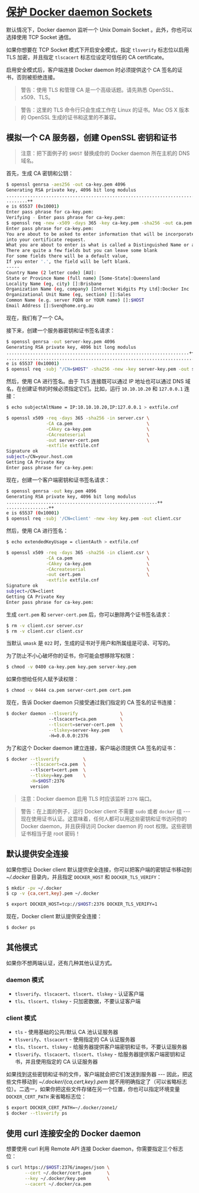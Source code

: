 # [保护 Docker daemon Sockets](https://docs.docker.com/v1.9/engine/articles/https/)

默认情况下，Docker daemon 监听一个 Unix Domain Socket 。此外，你也可以选择使用 TCP Socket 通信。

如果你想要在 TCP Socket 模式下开启安全模式，指定 `tlsverify` 标志位以启用 TLS 加密，并且指定 `tlscacert` 标志位设定可信任的 CA certificate。

启用安全模式后，客户端连接 Docker daemon 时必须提供这个 CA 签名的证书，否则被拒绝连接。

> 警告：使用 TLS 和管理 CA 是一个高级话题。请先熟悉 OpenSSL、x509、TLS。

<span>

> 警告：这里的 TLS 命令行只会生成工作在 Linux 的证书。Mac OS X 版本的 OpenSSL 生成的证书和这里的不兼容。

## 模拟一个 CA 服务器，创建 OpenSSL 密钥和证书

> 注意：把下面例子的 `$HOST` 替换成你的 Docker daemon 所在主机的 DNS 域名。

首先，生成 CA 密钥和公钥：

```sh
$ openssl genrsa -aes256 -out ca-key.pem 4096
Generating RSA private key, 4096 bit long modulus
............................................................................................................................................................................................++
........++
e is 65537 (0x10001)
Enter pass phrase for ca-key.pem:
Verifying - Enter pass phrase for ca-key.pem:
$ openssl req -new -x509 -days 365 -key ca-key.pem -sha256 -out ca.pem
Enter pass phrase for ca-key.pem:
You are about to be asked to enter information that will be incorporated
into your certificate request.
What you are about to enter is what is called a Distinguished Name or a DN.
There are quite a few fields but you can leave some blank
For some fields there will be a default value,
If you enter '.', the field will be left blank.
-----
Country Name (2 letter code) [AU]:
State or Province Name (full name) [Some-State]:Queensland
Locality Name (eg, city) []:Brisbane
Organization Name (eg, company) [Internet Widgits Pty Ltd]:Docker Inc
Organizational Unit Name (eg, section) []:Sales
Common Name (e.g. server FQDN or YOUR name) []:$HOST
Email Address []:Sven@home.org.au
```

现在，我们有了一个 CA。

接下来，创建一个服务器密钥和证书签名请求：

```sh
$ openssl genrsa -out server-key.pem 4096
Generating RSA private key, 4096 bit long modulus
.....................................................................++
.................................................................................................++
e is 65537 (0x10001)
$ openssl req -subj "/CN=$HOST" -sha256 -new -key server-key.pem -out server.csr
```

然后，使用 CA 进行签名。由于 TLS 连接既可以通过 IP 地址也可以通过 DNS 域名，在创建证书的时候必须指定它们。比如，运行 `10.10.10.20` 和 `127.0.0.1` 连接：

```sh
$ echo subjectAltName = IP:10.10.10.20,IP:127.0.0.1 > extfile.cnf

$ openssl x509 -req -days 365 -sha256 -in server.csr \
               -CA ca.pem                            \
               -CAkey ca-key.pem                     \
               -CAcreateserial                       \
               -out server-cert.pem                  \
               -extfile extfile.cnf
Signature ok
subject=/CN=your.host.com
Getting CA Private Key
Enter pass phrase for ca-key.pem:
```

现在，创建一个客户端密钥和证书签名请求：

```sh
$ openssl genrsa -out key.pem 4096
Generating RSA private key, 4096 bit long modulus
.........................................................++
................++
e is 65537 (0x10001)
$ openssl req -subj '/CN=client' -new -key key.pem -out client.csr
```

然后，使用 CA 进行签名：

```sh
$ echo extendedKeyUsage = clientAuth > extfile.cnf

$ openssl x509 -req -days 365 -sha256 -in client.csr \
               -CA ca.pem                            \
               -CAkey ca-key.pem                     \
               -CAcreateserial                       \
               -out cert.pem                         \
               -extfile extfile.cnf
Signature ok
subject=/CN=client
Getting CA Private Key
Enter pass phrase for ca-key.pem:
```

生成 `cert.pem` 和 `server-cert.pem` 后，你可以删除两个证书签名请求：

```sh
$ rm -v client.csr server.csr
$ rm -v client.csr client.csr
```

当默认 `umask` 是 `022` 时，生成的证书对于用户和所属组是可读、可写的。

为了防止不小心破坏你的证书，你可能会想移除写权限：

```sh
$ chmod -v 0400 ca-key.pem key.pem server-key.pem
```

如果你想给任何人赋予读权限：

```sh
$ chmod -v 0444 ca.pem server-cert.pem cert.pem
```

现在，告诉 Docker daemon 只接受通过我们指定的 CA 签名的证书连接：

```sh
$ docker daemon --tlsverify                \  
                --tlscacert=ca.pem         \
                --tlscert=server-cert.pem  \
                --tlskey=server-key.pem    \  
                -H=0.0.0.0:2376
```

为了和这个 Docker daemon 建立连接，客户端必须提供 CA 签名的证书：

```sh
$ docker --tlsverify         \
         --tlscacert=ca.pem  \ 
         --tlscert=cert.pem  \
         --tlskey=key.pem    \
         -H=$HOST:2376 
         version
```

> 注意：Docker daemon 启用 TLS 时应该监听 `2376` 端口。

<span>

> 警告：在上面的例子，运行 Docker client 不需要 `sudo` 或者 `docker` 组 --- 现在使用证书认证。这意味着，任何人都可以用这些密钥和证书访问你的 Docker daemon，并且获得访问 Docker daemon 的 root 权限。这些密钥证书相当于是 root 密码！

## 默认提供安全连接

如果你想让 Docker client 默认提供安全连接，你可以把客户端的密钥证书移动到 *~/.docker* 目录内，并且指定 `DOCKER_HOST` 和 `DOCKER_TLS_VERIFY`：

```sh
$ mkdir -pv ~/.docker
$ cp -v {ca,cert,key}.pem ~/.docker

$ export DOCKER_HOST=tcp://$HOST:2376 DOCKER_TLS_VERIFY=1
```

现在，Docker client 默认提供安全连接：

```sh
$ docker ps
```

## 其他模式

如果你不想两端认证，还有几种其他认证方式。

### daemon 模式

* `tlsverify`、`tlscacert`、`tlscert`、`tlskey` - 认证客户端
* `tls`、`tlscert`、`tlskey` - 只加密数据，不要认证客户端

### client 模式

* `tls` - 使用基础的公共/默认 CA 池认证服务器
* `tlsverify`、`tlscacert` - 使用指定的 CA 认证服务器
* `tls`、`tlscert`、`tlskey` - 给服务器提供客户端密钥和证书，不要认证服务器
* `tlsverify`、`tlscacert`、`tlscert`、`tlskey` - 给服务器提供客户端密钥和证书，并且使用指定的 CA 认证服务器

如果找到这些密钥和证书的文件，客户端就会把它们发送到服务器 --- 因此，把这些文件移动到 *~/.docker/{ca,cert,key}.pem* 就不用明确指定了（可以省略标志位）。二选一，如果你把这些文件存储在另一个位置，你也可以指定环境变量 `DOCKER_CERT_PATH` 来省略标志位：

```sh
$ export DOCKER_CERT_PATH=~/.docker/zone1/
$ docker --tlsverify ps
```

###

## 使用 curl 连接安全的 Docker daemon

想要使用 curl 利用 Remote API 连接 Docker daemon，你需要指定三个标志位：

```sh
$ curl https://$HOST:2376/images/json \
       --cert ~/.docker/cert.pem      \
       --key ~/.docker/key.pem        \
       --cacert ~/.docker/ca.pem
```